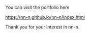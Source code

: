 You can visit the portfolio here

https://nn-n.github.io/nn-n/index.html

Thank you for your interest in nn-n.
